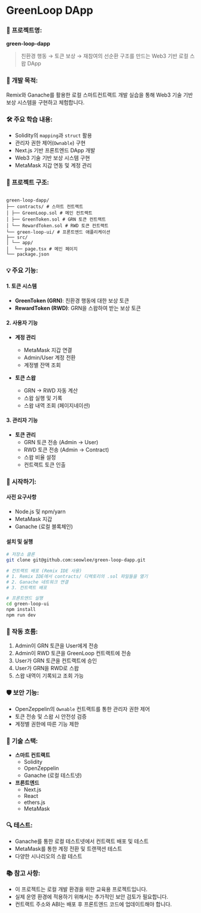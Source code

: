 # GreenLoop DApp

### 🧩 **프로젝트명:**

**green-loop-dapp**

> 친환경 행동 → 토큰 보상 → 재참여의 선순환 구조를 만드는 Web3 기반 로컬 스왑 DApp

### 🎯 **개발 목적:**

Remix와 Ganache를 활용한 로컬 스마트컨트랙트 개발 실습을 통해 Web3 기술 기반 보상 시스템을 구현하고 체험합니다.

### 🛠 **주요 학습 내용:**

- Solidity의 `mapping`과 `struct` 활용
- 관리자 권한 제어(`Ownable`) 구현
- Next.js 기반 프론트엔드 DApp 개발
- Web3 기술 기반 보상 시스템 구현
- MetaMask 지갑 연동 및 계정 관리

### 📁 **프로젝트 구조:**

```

green-loop-dapp/
├── contracts/ # 스마트 컨트랙트
│ ├── GreenLoop.sol # 메인 컨트랙트
│ ├── GreenToken.sol # GRN 토큰 컨트랙트
│ └── RewardToken.sol # RWD 토큰 컨트랙트
└── green-loop-ui/ # 프론트엔드 애플리케이션
├── src/
│ └── app/
│  └── page.tsx # 메인 페이지
└── package.json

```

### 💡 **주요 기능:**

#### 1. 토큰 시스템

- **GreenToken (GRN)**: 친환경 행동에 대한 보상 토큰
- **RewardToken (RWD)**: GRN을 스왑하여 받는 보상 토큰

#### 2. 사용자 기능

- **계정 관리**

  - MetaMask 지갑 연결
  - Admin/User 계정 전환
  - 계정별 잔액 조회

- **토큰 스왑**
  - GRN → RWD 자동 계산
  - 스왑 실행 및 기록
  - 스왑 내역 조회 (페이지네이션)

#### 3. 관리자 기능

- **토큰 관리**
  - GRN 토큰 전송 (Admin → User)
  - RWD 토큰 전송 (Admin → Contract)
  - 스왑 비율 설정
  - 컨트랙트 토큰 인출

### 🚀 **시작하기:**

#### 사전 요구사항

- Node.js 및 npm/yarn
- MetaMask 지갑
- Ganache (로컬 블록체인)

#### 설치 및 실행

```bash
# 저장소 클론
git clone git@github.com:seowlee/green-loop-dapp.git

# 컨트랙트 배포 (Remix IDE 사용)
# 1. Remix IDE에서 contracts/ 디렉토리의 .sol 파일들을 열기
# 2. Ganache 네트워크 연결
# 3. 컨트랙트 배포

# 프론트엔드 실행
cd green-loop-ui
npm install
npm run dev

```

### 🔄 **작동 흐름:**

1. Admin이 GRN 토큰을 User에게 전송
2. Admin이 RWD 토큰을 GreenLoop 컨트랙트에 전송
3. User가 GRN 토큰을 컨트랙트에 승인
4. User가 GRN을 RWD로 스왑
5. 스왑 내역이 기록되고 조회 가능

### 🛡 **보안 기능:**

- OpenZeppelin의 `Ownable` 컨트랙트를 통한 관리자 권한 제어
- 토큰 전송 및 스왑 시 안전성 검증
- 계정별 권한에 따른 기능 제한

### 📝 **기술 스택:**

- **스마트 컨트랙트**
  - Solidity
  - OpenZeppelin
  - Ganache (로컬 테스트넷)
- **프론트엔드**
  - Next.js
  - React
  - ethers.js
  - MetaMask

### 🔍 **테스트:**

- Ganache를 통한 로컬 테스트넷에서 컨트랙트 배포 및 테스트
- MetaMask를 통한 계정 전환 및 트랜잭션 테스트
- 다양한 시나리오의 스왑 테스트

### 📚 **참고 사항:**

- 이 프로젝트는 로컬 개발 환경을 위한 교육용 프로젝트입니다.
- 실제 운영 환경에 적용하기 위해서는 추가적인 보안 검토가 필요합니다.
- 컨트랙트 주소와 ABI는 배포 후 프론트엔드 코드에 업데이트해야 합니다.

```

```
